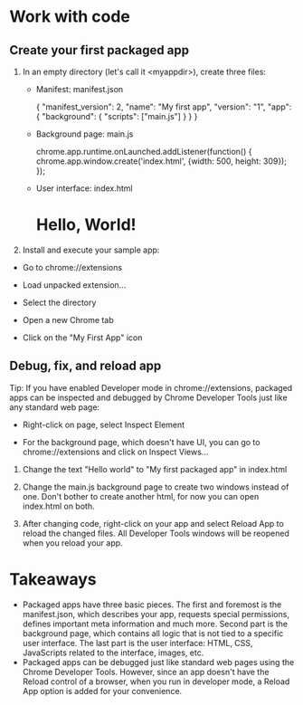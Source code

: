 # Work with code

## Create your first packaged app

1. In an empty directory (let's call it &lt;myappdir&gt;), create three files:

    * Manifest: manifest.json

        {
          "manifest_version": 2,
          "name": "My first app",
          "version": "1",
          "app": {
            "background": {
              "scripts": ["main.js"]
            }
          }
        }

    * Background page: main.js

        chrome.app.runtime.onLaunched.addListener(function() {
          chrome.app.window.create('index.html',
            {width: 500, height: 309});
        });

    * User interface: index.html

        <html>
        <head>
            <meta charset="utf-8">
            <title>Hello World</title>
        </head>
        <body>
            <h1>Hello, World!</h1>
        </body>
        </html>

1. Install and execute your sample app: 

* Go to chrome://extensions

* Load unpacked extension...

* Select the <myappdir> directory

* Open a new Chrome tab

* Click on the "My First App" icon


## Debug, fix, and reload app

Tip: If you have enabled Developer mode in chrome://extensions, packaged apps can be inspected and debugged by Chrome Developer Tools just like any standard web page:

* Right-click on page, select Inspect Element

* For the background page, which doesn't have UI, you can go to chrome://extensions and click on Inspect Views...

1. Change the text "Hello world" to "My first packaged app" in index.html

1. Change the main.js background page to create two windows instead of one. Don't bother to create another html, for now you can open index.html on both.

1. After changing code, right-click on your app and select Reload App to reload the changed files. All Developer Tools windows will be reopened when you reload your app.

# Takeaways

* Packaged apps have three basic pieces. The first and foremost is the manifest.json, which describes your app, requests special permissions, defines important meta information and much more. Second part is the background page, which contains all logic that is not tied to a specific user interface. The last part is the user interface: HTML, CSS, JavaScripts related to the interface, images, etc.
* Packaged apps can be debugged just like standard web pages using the Chrome Developer Tools. However, since an app doesn't have the Reload control of a browser, when you run in developer mode, a Reload App option is added for your convenience.


